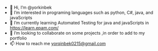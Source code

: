 - 👋 Hi, I’m @yorkinbek
- 👀 I’m interested in programing languages such as python, C#, java, and javaScripts
- 🌱 I’m currently learning Automated Testing for java and javaScripts in https://learn.epam.com/
- 💞️ I’m looking to collaborate on some projects ,in order to add to my portfolio 
- 📫 How to reach me yorqinbek0215@gmail.com

<!---
yorkinbek/yorkinbek is a ✨ special ✨ repository because its `README.md` (this file) appears on your GitHub profile.
You can click the Preview link to take a look at your changes.
--->
